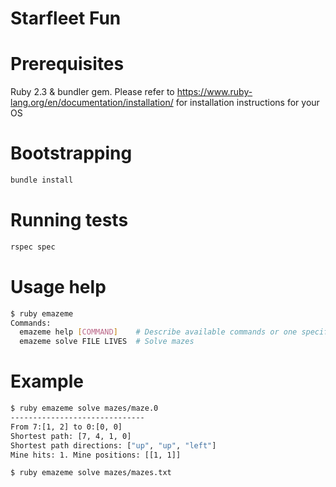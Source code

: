 # Starfleet Fun

# Prerequisites

Ruby 2.3 & bundler gem. Please refer to
https://www.ruby-lang.org/en/documentation/installation/ for installation
instructions for your OS

# Bootstrapping

```bash
bundle install
```

# Running tests

```bash
rspec spec
```

# Usage help

```bash
$ ruby emazeme
Commands:
  emazeme help [COMMAND]    # Describe available commands or one specific command
  emazeme solve FILE LIVES  # Solve mazes
```

# Example

```bash
$ ruby emazeme solve mazes/maze.0
------------------------------
From 7:[1, 2] to 0:[0, 0]
Shortest path: [7, 4, 1, 0]
Shortest path directions: ["up", "up", "left"]
Mine hits: 1. Mine positions: [[1, 1]]

$ ruby emazeme solve mazes/mazes.txt
```
